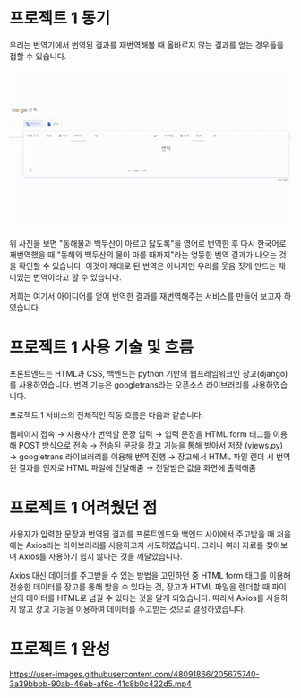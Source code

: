 # 프로젝트 1 동기
우리는 번역기에서 번역된 결과를 재번역해볼 때 올바르지 않는 결과를 얻는 경우들을 접할 수 있습니다.
   
![project_1](../../IMG/google_translate_image.gif)
   
위 사진을 보면 "동해물과 백두산이 마르고 닳도록"을 영어로 번역한 후 다시 한국어로 재번역했을 때 "동해와 백두산의 물이 마를 때까지"라는 엉뚱한 번역 결과가 나오는 것을 확인할 수 있습니다. 이것이 제대로 된 번역은 아니지만 우리를 웃음 짓게 만드는 재미있는 번역이라고 할 수 있습니다.
   
저희는 여기서 아이디어를 얻어 번역한 결과를 재번역해주는 서비스를 만들어 보고자 하였습니다.

# 프로젝트 1 사용 기술 및 흐름
프론트엔드는 HTML과 CSS, 백엔드는 python 기반의 웹프레임워크인 장고(django)를 사용하였습니다. 번역 기능은 googletrans라는 오픈소스 라이브러리를 사용하였습니다.
   
프로젝트 1 서비스의 전체적인 작동 흐름은 다음과 같습니다.
   
웹페이지 접속 → 사용자가 번역할 문장 입력 → 입력 문장을 HTML form 태그를 이용해 POST 방식으로 전송 → 전송된 문장을 장고 기능을 통해 받아서 저장 (views.py) → googletrans 라이브러리를 이용해 번역 진행 → 장고에서 HTML 파일 렌더 시 번역된 결과를 인자로 HTML 파일에 전달해줌 → 전달받은 값을 화면에 출력해줌

# 프로젝트 1 어려웠던 점
사용자가 입력한 문장과 번역된 결과를 프론트엔드와 백엔드 사이에서 주고받을 때 처음에는 Axios라는 라이브러리를 사용하고자 시도하였습니다. 그러나 여러 자료를 찾아보며 Axios를 사용하기 쉽지 않다는 것을 깨달았습니다.
   
Axios 대신 데이터를 주고받을 수 있는 방법을 고민하던 중 HTML form 태그를 이용해 전송한 데이터를 장고를 통해 받을 수 있다는 것, 장고가 HTML 파일을 렌더할 때 파이썬의 데이터를 HTML로 넘길 수 있다는 것을 알게 되었습니다. 따라서 Axios를 사용하지 않고 장고 기능을 이용하여 데이터를 주고받는 것으로 결정하였습니다.

# 프로젝트 1 완성
https://user-images.githubusercontent.com/48091866/205675740-3a39bbbb-90ab-46eb-af6c-41c8b0c422d5.mp4
